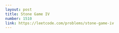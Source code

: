 ```yaml
---
layout: post
title: Stone Game IV
number: 1510
link: https://leetcode.com/problems/stone-game-iv
---
```

